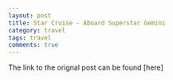 ```yaml
---
layout: post
title: Star Cruise - Aboard Superstar Gemini
category: travel
tags: travel
comments: true
---
```


The link to the orignal post can be found [here]
